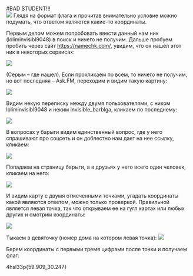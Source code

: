 #BAD STUDENT!!!  
![](img/lol.png)
Глядя на формат флага и прочитав внимательно условие можно подумать, что ответом являются какие-то координаты.

Первым делом можем попробовать ввести данный нам ник (loliminvisibl9048) в поиск и ничего не получим. Дальше пробуем пробить через сайт https://namechk.com/, увидим, что он нашел этот ник в некоторых сервисах:

![](img/RackMultipart20200928-4-7zk69m_html_a7b871b7648a0de.png)

(Серым – где нашел). Если прокликаем по всем, то ничего не получим, но вот последняя – Ask.FM, переходим и видим такую картину:

![](img/RackMultipart20200928-4-7zk69m_html_43b1226647a954b4.png)

Видим некую переписку между двумя пользователями, с ником loliminvisibl9048 и неким invisible\_barblga, кликаем по последнему:

![](img/RackMultipart20200928-4-7zk69m_html_ebe94f2efcc30aae.png)

В вопросах у барыги видим единственный вопрос, где у него спрашивают про соцсеть и он доблестно нам дает на нее ссылку, кликаем:

![](img/RackMultipart20200928-4-7zk69m_html_b5b1614341f47d2c.png)

Попадаем на страницу барыги, а в друзьях у него всего один человек, кликаем на него:

![](img/RackMultipart20200928-4-7zk69m_html_bbe30aa0057eda97.png)

И видим карту с двумя отмеченными точками, угадать координаты какой являются ответом, можно только проверкой. Правильной является левая точка, так что открываем ее на гугл картах или любых других и смотрим координаты:

![](img/RackMultipart20200928-4-7zk69m_html_a72493b6ada5922a.png)

Тыкаем в девяточку (номер дома на котором левая точка): ![](img/RackMultipart20200928-4-7zk69m_html_cc9a53fda15639f9.png)

Берем координаты с первыми тремя цифрами после точки и получаем флаг:

4hsl33p{59.909\_30.247}
